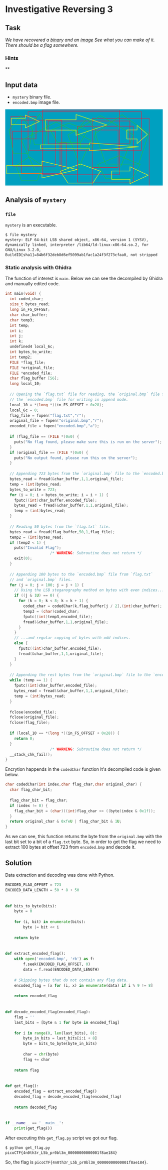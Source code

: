 # Investigative Reversing 3

## Task

*We have recovered a [binary](https://jupiter.challenges.picoctf.org/static/fd9d5bc48b1a6821ce8128672faf3edf/mystery) and 
an [image](https://jupiter.challenges.picoctf.org/static/fd9d5bc48b1a6821ce8128672faf3edf/encoded.bmp) 
See what you can make of it. There should be a flag somewhere.*

### Hints

**

## Input data

* `mystery` binary file.
* `encoded.bmp` image file.

![encoded.bmp](https://github.com/KryvavyiPotii/ctf-write-ups/blob/main/picoCTF/picoCTF%202019/Investigative%20Reversing%203/encoded.bmp)

## Analysis of `mystery`

### `file`

`mystery` is an executable.

```console
$ file mystery 
mystery: ELF 64-bit LSB shared object, x86-64, version 1 (SYSV), dynamically linked, interpreter /lib64/ld-linux-x86-64.so.2, for GNU/Linux 3.2.0, BuildID[sha1]=84b6f32deb8d6ef5099ab1fac1a24f3f273cfaa0, not stripped
```

### Static analysis with Ghidra

The function of interest is `main`.
Below we can see the decompiled by Ghidra and manually edited code. 

```c
int main(void) {
  int coded_char;
  size_t bytes_read;
  long in_FS_OFFSET;
  char char_buffer;
  char temp3;
  int temp;
  int i;
  int j;
  int k;
  undefined4 local_6c;
  int bytes_to_write;
  int temp2;
  FILE *flag_file;
  FILE *original_file;
  FILE *encoded_file;
  char flag_buffer [56];
  long local_10;

  // Opening the `flag.txt` file for reading, the `original.bmp` file for reading and
  // the `encoded.bmp` file for writing in append mode. 
  local_10 = *(long *)(in_FS_OFFSET + 0x28);
  local_6c = 0;
  flag_file = fopen("flag.txt","r");
  original_file = fopen("original.bmp","r");
  encoded_file = fopen("encoded.bmp","a");

  if (flag_file == (FILE *)0x0) {
    puts("No flag found, please make sure this is run on the server");
  }
  if (original_file == (FILE *)0x0) {
    puts("No output found, please run this on the server");
  }

  // Appending 723 bytes from the `original.bmp` file to the `encoded.bmp` file. 
  bytes_read = fread(&char_buffer,1,1,original_file);
  temp = (int)bytes_read;
  bytes_to_write = 723;
  for (i = 0; i < bytes_to_write; i = i + 1) {
    fputc((int)char_buffer,encoded_file);
    bytes_read = fread(&char_buffer,1,1,original_file);
    temp = (int)bytes_read;
  }

  // Reading 50 bytes from the `flag.txt` file.
  bytes_read = fread(flag_buffer,50,1,flag_file);
  temp2 = (int)bytes_read;
  if (temp2 < 1) {
    puts("Invalid Flag");
                    /* WARNING: Subroutine does not return */
    exit(0);
  }

  // Appending 100 bytes to the `encoded.bmp` file from `flag.txt`
  // and `original.bmp` files.
  for (j = 0; j < 100; j = j + 1) {
    // Using the LSB steganography method on bytes with even indices...
    if ((j & 1U) == 0) {
      for (k = 0; k < 8; k = k + 1) {
        coded_char = codedChar(k,flag_buffer[j / 2],(int)char_buffer);
        temp3 = (char)coded_char;
        fputc((int)temp3,encoded_file);
        fread(&char_buffer,1,1,original_file);
      }
    }
    // ...and regular copying of bytes with odd indices.
    else {
      fputc((int)char_buffer,encoded_file);
      fread(&char_buffer,1,1,original_file);
    }
  }

  // Appending the rest bytes from the `original.bmp` file to the `encoded.bmp` file.
  while (temp == 1) {
    fputc((int)char_buffer,encoded_file);
    bytes_read = fread(&char_buffer,1,1,original_file);
    temp = (int)bytes_read;
  }

  fclose(encoded_file);
  fclose(original_file);
  fclose(flag_file);

  if (local_10 == *(long *)(in_FS_OFFSET + 0x28)) {
    return 0;
  }
                    /* WARNING: Subroutine does not return */
  __stack_chk_fail();
}
```

Encrytion happends in the `codedChar` function
It's decompiled code is given below.

```c
char codedChar(int index,char flag_char,char original_char) {
  char flag_char_bit;
  
  flag_char_bit = flag_char;
  if (index != 0) {
    flag_char_bit = (char)((int)flag_char >> ((byte)index & 0x1f));
  }
  return original_char & 0xfeU | flag_char_bit & 1U;
}
```

As we can see, this function returns the byte from the `original.bmp` with the last bit set to
a bit of a `flag.txt` byte.
So, in order to get the flag we need to extract 100 bytes at offset 723 from `encoded.bmp` and
decode it.
   
## Solution

Data extraction and decoding was done with Python.

```python
ENCODED_FLAG_OFFSET = 723
ENCODED_DATA_LENGTH = 50 * 8 + 50


def bits_to_byte(bits):
    byte = 0

    for (i, bit) in enumerate(bits):
        byte |= bit << i

    return byte


def extract_encoded_flag():
    with open('encoded.bmp', 'rb') as f:
        f.seek(ENCODED_FLAG_OFFSET, 0)
        data = f.read(ENCODED_DATA_LENGTH)

    # Skipping bytes that do not contain any flag data. 
    encoded_flag = [x for (i, x) in enumerate(data) if i % 9 != 8]
    
    return encoded_flag


def decode_encoded_flag(encoded_flag):
    flag = ''
    last_bits = [byte & 1 for byte in encoded_flag]
    
    for i in range(0, len(last_bits), 8):
        byte_in_bits = last_bits[i:i + 8]
        byte = bits_to_byte(byte_in_bits)

        char = chr(byte)
        flag += char

    return flag


def get_flag():
    encoded_flag = extract_encoded_flag()
    decoded_flag = decode_encoded_flag(encoded_flag)

    return decoded_flag


if __name__ == '__main__':
    print(get_flag())
```

After executing this `get_flag.py` script we got our flag.

```console
$ python get_flag.py 
picoCTF{4n0th3r_L5b_pr0bl3m_00000000000001f8ae184}
```

So, the flag is `picoCTF{4n0th3r_L5b_pr0bl3m_00000000000001f8ae184}`.
